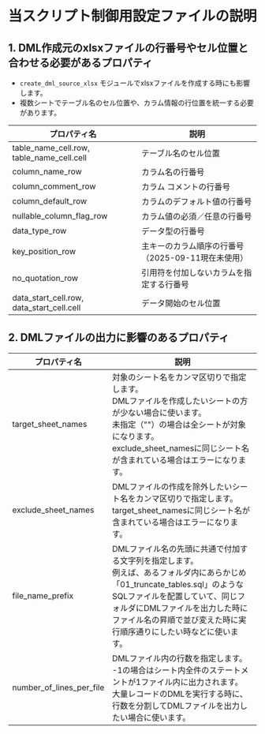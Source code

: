 # 当スクリプト制御用設定ファイルの説明

## 1. DML作成元のxlsxファイルの行番号やセル位置と合わせる必要があるプロパティ

- `create_dml_source_xlsx` モジュールでxlsxファイルを作成する時にも影響します。
- 複数シートでテーブル名のセル位置や、カラム情報の行位置を統一する必要があります。

| プロパティ名                                    | 説明                             |
|-------------------------------------------|--------------------------------|
| table_name_cell.row, table_name_cell.cell | テーブル名のセル位置                     |
| column_name_row                           | カラム名の行番号                       |
| column_comment_row                        | カラム コメントの行番号                   |
| column_default_row                        | カラムのデフォルト値の行番号                 |
| nullable_column_flag_row                  | カラム値の必須／任意の行番号                 |
| data_type_row                             | データ型の行番号                       |
| key_position_row                          | 主キーのカラム順序の行番号（2025-09-11現在未使用） |
| no_quotation_row                          | 引用符を付加しないカラムを指定する行番号           |
| data_start_cell.row, data_start_cell.cell | データ開始のセル位置                     |

## 2. DMLファイルの出力に影響のあるプロパティ

| プロパティ名                   | 説明                                                                                                                                                     |
|--------------------------|--------------------------------------------------------------------------------------------------------------------------------------------------------|
| target_sheet_names       | 対象のシート名をカンマ区切りで指定します。<br/>DMLファイルを作成したいシートの方が少ない場合に使います。<br/>未指定（""）の場合は全シートが対象になります。<br/>exclude_sheet_namesに同じシート名が含まれている場合はエラーになります。                |
| exclude_sheet_names      | DMLファイルの作成を除外したいシート名をカンマ区切りで指定します。<br/>target_sheet_namesに同じシート名が含まれている場合はエラーになります。                                                                    |
| file_name_prefix         | DMLファイル名の先頭に共通で付加する文字列を指定します。<br/>例えば、あるフォルダ内にあらかじめ「01_truncate_tables.sql」のようなSQLファイルを配置していて、同じフォルダにDMLファイルを出力した時にファイル名の昇順で並び変えた時に実行順序通りにしたい時などに使います。 |
| number_of_lines_per_file | DMLファイル内の行数を指定します。<br/>-1の場合はシート内全件のステートメントが1ファイル内に出力されます。<br/>大量レコードのDMLを実行する時に、行数を分割してDMLファイルを出力したい場合に使います。                                          |
